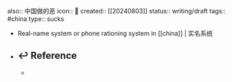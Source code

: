 also:: 中国做的恶
icon:: 🤮
created:: [[20240803]]
status:: writing/draft
tags:: #china 
type:: sucks

- Real-name system or phone rationing system in [[china]] | 实名系统
- ## ↩ Reference
  -
